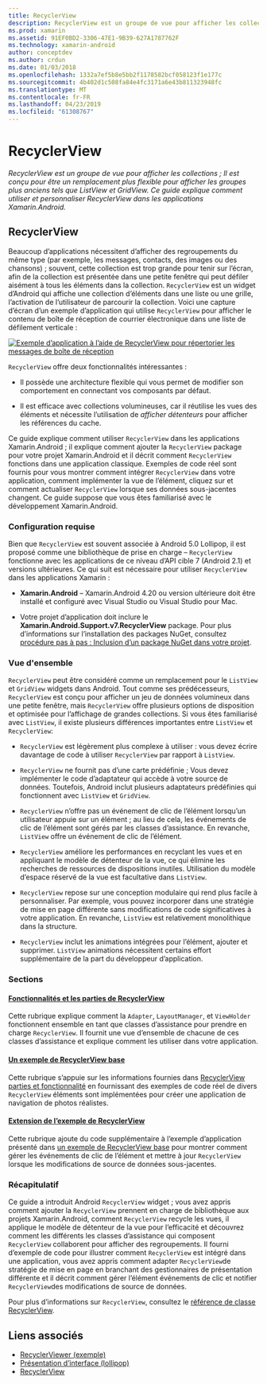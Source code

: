 ```yaml
---
title: RecyclerView
description: RecyclerView est un groupe de vue pour afficher les collections ; Il est conçu pour être un remplacement plus flexible pour afficher les groupes plus anciens tels que ListView et GridView.  Ce guide explique comment utiliser et personnaliser RecyclerView dans les applications Xamarin.Android.
ms.prod: xamarin
ms.assetid: 91EF0BD2-3306-47E1-9B39-627A1787762F
ms.technology: xamarin-android
author: conceptdev
ms.author: crdun
ms.date: 01/03/2018
ms.openlocfilehash: 1332a7ef5b8e5bb2f1178582bcf058123f1e177c
ms.sourcegitcommit: 4b402d1c508fa84e4fc3171a6e43b811323948fc
ms.translationtype: MT
ms.contentlocale: fr-FR
ms.lasthandoff: 04/23/2019
ms.locfileid: "61308767"
---
```

# <a name="recyclerview"></a>RecyclerView

_RecyclerView est un groupe de vue pour afficher les collections ; Il est conçu pour être un remplacement plus flexible pour afficher les groupes plus anciens tels que ListView et GridView.  Ce guide explique comment utiliser et personnaliser RecyclerView dans les applications Xamarin.Android._

## <a name="recyclerview"></a>RecyclerView

Beaucoup d’applications nécessitent d’afficher des regroupements du même type (par exemple, les messages, contacts, des images ou des chansons) ; souvent, cette collection est trop grande pour tenir sur l’écran, afin de la collection est présentée dans une petite fenêtre qui peut défiler aisément à tous les éléments dans la collection.
`RecyclerView` est un widget d’Android qui affiche une collection d’éléments dans une liste ou une grille, l’activation de l’utilisateur de parcourir la collection. Voici une capture d’écran d’un exemple d’application qui utilise `RecyclerView` pour afficher le contenu de boîte de réception de courrier électronique dans une liste de défilement verticale :

[![Exemple d’application à l’aide de RecyclerView pour répertorier les messages de boîte de réception](images/01-recyclerview-example-sml.png)](images/01-recyclerview-example.png#lightbox)

`RecyclerView` offre deux fonctionnalités intéressantes :

-  Il possède une architecture flexible qui vous permet de modifier son comportement en connectant vos composants par défaut.

-  Il est efficace avec collections volumineuses, car il réutilise les vues des éléments et nécessite l’utilisation de *afficher détenteurs* pour afficher les références du cache.

Ce guide explique comment utiliser `RecyclerView` dans les applications Xamarin.Android ; il explique comment ajouter la `RecyclerView` package pour votre projet Xamarin.Android et il décrit comment `RecyclerView` fonctions dans une application classique. Exemples de code réel sont fournis pour vous montrer comment intégrer `RecyclerView` dans votre application, comment implémenter la vue de l’élément, cliquez sur et comment actualiser `RecyclerView` lorsque ses données sous-jacentes changent. Ce guide suppose que vous êtes familiarisé avec le développement Xamarin.Android.


### <a name="requirements"></a>Configuration requise

Bien que `RecyclerView` est souvent associée à Android 5.0 Lollipop, il est proposé comme une bibliothèque de prise en charge &ndash; `RecyclerView` fonctionne avec les applications de ce niveau d’API cible 7 (Android 2.1) et versions ultérieures. Ce qui suit est nécessaire pour utiliser `RecyclerView` dans les applications Xamarin :

-  **Xamarin.Android** &ndash; Xamarin.Android 4.20 ou version ultérieure doit être installé et configuré avec Visual Studio ou Visual Studio pour Mac.

-  Votre projet d’application doit inclure le **Xamarin.Android.Support.v7.RecyclerView** package. Pour plus d’informations sur l’installation des packages NuGet, consultez [procédure pas à pas : Inclusion d’un package NuGet dans votre projet](https://docs.microsoft.com/visualstudio/mac/nuget-walkthrough).


### <a name="overview"></a>Vue d'ensemble

`RecyclerView` peut être considéré comme un remplacement pour le `ListView` et `GridView` widgets dans Android. Tout comme ses prédécesseurs, `RecyclerView` est conçu pour afficher un jeu de données volumineux dans une petite fenêtre, mais `RecyclerView` offre plusieurs options de disposition et optimisée pour l’affichage de grandes collections. Si vous êtes familiarisé avec `ListView`, il existe plusieurs différences importantes entre `ListView` et `RecyclerView`:

-   `RecyclerView` est légèrement plus complexe à utiliser : vous devez écrire davantage de code à utiliser `RecyclerView` par rapport à `ListView`.

-   `RecyclerView` ne fournit pas d’une carte prédéfinie ; Vous devez implémenter le code d’adaptateur qui accède à votre source de données. Toutefois, Android inclut plusieurs adaptateurs prédéfinies qui fonctionnent avec `ListView` et `GridView`.

-   `RecyclerView` n’offre pas un événement de clic de l’élément lorsqu’un utilisateur appuie sur un élément ; au lieu de cela, les événements de clic de l’élément sont gérés par les classes d’assistance. En revanche, `ListView` offre un événement de clic de l’élément.

-   `RecyclerView` améliore les performances en recyclant les vues et en appliquant le modèle de détenteur de la vue, ce qui élimine les recherches de ressources de dispositions inutiles. Utilisation du modèle d’espace réservé de la vue est facultative dans `ListView`.

-   `RecyclerView` repose sur une conception modulaire qui rend plus facile à personnaliser. Par exemple, vous pouvez incorporer dans une stratégie de mise en page différente sans modifications de code significatives à votre application.
    En revanche, `ListView` est relativement monolithique dans la structure.

-   `RecyclerView` inclut les animations intégrées pour l’élément, ajouter et supprimer. `ListView` animations nécessitent certains effort supplémentaire de la part du développeur d’application.


### <a name="sections"></a>Sections

#### <a name="recyclerview-parts-and-functionalityandroiduser-interfacelayoutsrecycler-viewparts-and-functionalitymd"></a>[Fonctionnalités et les parties de RecyclerView](~/android/user-interface/layouts/recycler-view/parts-and-functionality.md)

Cette rubrique explique comment la `Adapter`, `LayoutManager`, et `ViewHolder` fonctionnent ensemble en tant que classes d’assistance pour prendre en charge `RecyclerView`.
Il fournit une vue d’ensemble de chacune de ces classes d’assistance et explique comment les utiliser dans votre application.

#### <a name="a-basic-recyclerview-exampleandroiduser-interfacelayoutsrecycler-viewrecyclerview-examplemd"></a>[Un exemple de RecyclerView base](~/android/user-interface/layouts/recycler-view/recyclerview-example.md)

Cette rubrique s’appuie sur les informations fournies dans [RecyclerView parties et fonctionnalité](~/android/user-interface/layouts/recycler-view/parts-and-functionality.md) en fournissant des exemples de code réel de divers `RecyclerView` éléments sont implémentées pour créer une application de navigation de photos réalistes.

#### <a name="extending-the-recyclerview-exampleandroiduser-interfacelayoutsrecycler-viewextending-the-examplemd"></a>[Extension de l’exemple de RecyclerView](~/android/user-interface/layouts/recycler-view/extending-the-example.md)

Cette rubrique ajoute du code supplémentaire à l’exemple d’application présenté dans [un exemple de RecyclerView base](~/android/user-interface/layouts/recycler-view/recyclerview-example.md) pour montrer comment gérer les événements de clic de l’élément et mettre à jour `RecyclerView` lorsque les modifications de source de données sous-jacentes.


### <a name="summary"></a>Récapitulatif

Ce guide a introduit Android `RecyclerView` widget ; vous avez appris comment ajouter la `RecyclerView` prennent en charge de bibliothèque aux projets Xamarin.Android, comment `RecyclerView` recycle les vues, il applique le modèle de détenteur de la vue pour l’efficacité et découvrez comment les différents les classes d’assistance qui composent `RecyclerView` collaborent pour afficher des regroupements. Il fourni d’exemple de code pour illustrer comment `RecyclerView` est intégré dans une application, vous avez appris comment adapter `RecyclerView`de stratégie de mise en page en branchant des gestionnaires de présentation différente et il décrit comment gérer l’élément événements de clic et notifier `RecyclerView`des modifications de source de données.

Pour plus d’informations sur `RecyclerView`, consultez le [référence de classe RecyclerView](https://developer.android.com/reference/android/support/v7/widget/RecyclerView.html).


## <a name="related-links"></a>Liens associés

- [RecyclerViewer (exemple)](https://developer.xamarin.com/samples/monodroid/android5.0/RecyclerViewer)
- [Présentation d’interface (lollipop)](~/android/platform/lollipop.md)
- [RecyclerView](https://developer.android.com/reference/android/support/v7/widget/RecyclerView.html)
